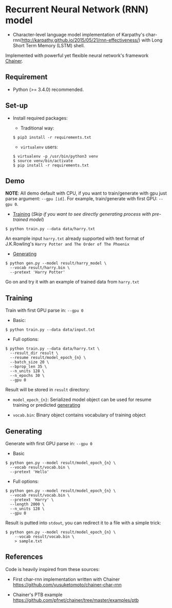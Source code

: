 # Recurrent Neural Network (RNN) model

+ Character-level language model implementation of Karpathy's char-rnn(http://karpathy.github.io/2015/05/21/rnn-effectiveness/)
with Long Short Term Memory (LSTM) shell.

Implemented with powerful yet flexible neural network's framework [Chainer](https://github.com/pfnet/chainer).


## Requirement

+ Python (>= 3.4.0) recommended.


## Set-up

+ Install required packages:

  + Traditional way:

  ```
  $ pip3 install -r requirements.txt
  ```

  + `virtualenv` users:

  ```
  $ virtualenv -p /usr/bin/python3 venv
  $ source venv/bin/activate
  $ pip install -r requirements.txt
  ```

## Demo

**NOTE**: All demo default with CPU, if you want to train/generate with gpu just parse argument: `--gpu [id]`.
For example, train/generate with first GPU: `--gpu 0`.

+ [Training](#training) (*Skip if you want to see directly generating process with pre-trained model*)

```
$ python train.py --data data/harry.txt
```

An example input `harry.txt` already supported with text format of J.K.Rowling's `Harry Potter and The Order of The Phoenix`


+ [Generating](#generating)

```
$ python gen.py --model result/harry_model \
  --vocab result/harry.bin \
  --pretext 'Harry Potter'
```

Go on and try it with an example of trained data from `harry.txt`


## Training

Train with first GPU parse in: `--gpu 0`

+ Basic:

```
$ python train.py --data data/input.txt
```

+ Full options:

```
$ python train.py --data data/harry.txt \
  --result_dir result \
  --resume result/model_epoch_{n} \
  --batch_size 20 \
  --bprop_len 35 \
  --n_units 128 \
  --n_epochs 30 \
  --gpu 0
```

Result will be stored in `result` directory:

+ `model_epoch_{n}`: Serialized model object can be used for resume training or predicted [generating](#generating)

+ `vocab.bin`: Binary object contains vocabulary of training object

## Generating

Generate with first GPU parse in: `--gpu 0`

+ Basic

```
$ python gen.py --model result/model_epoch_{n} \
  --vocab result/vocab.bin \
  --pretext 'Hello'
```

+ Full options:

```
$ python gen.py --model result/model_epoch_{n} \
  --vocab result/vocab.bin \
  --pretext 'Harry' \
  --length 2000 \
  --n_units 128 \
  --gpu 0
```

Result is putted into `stdout`, you can redirect it to a file with a simple trick:

```
$ python gen.py --model result/model_epoch_{n} \
    --vocab result/vocab.bin \
    > sample.txt
```

## References

Code is heavily inspired from these sources:

+ First char-rnn implementation written with Chainer https://github.com/yusuketomoto/chainer-char-rnn

+ Chainer's PTB example https://github.com/pfnet/chainer/tree/master/examples/ptb

